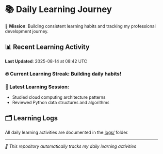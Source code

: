 # 📚 Daily Learning Journey

🎯 **Mission**: Building consistent learning habits and tracking my professional development journey.

## 📊 Recent Learning Activity

**Last Updated**: 2025-08-14 at 08:42 UTC

### 🔥 Current Learning Streak: Building daily habits!

### 📝 Latest Learning Session:
- Studied cloud computing architecture patterns
- Reviewed Python data structures and algorithms

## 🗂️ Learning Logs

All daily learning activities are documented in the [logs/](./logs/) folder.

---
*🤖 This repository automatically tracks my daily learning activities*
